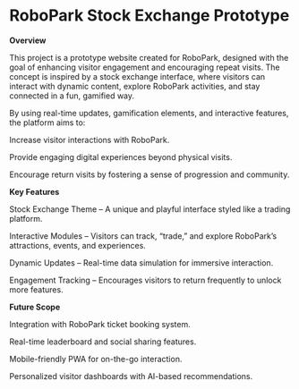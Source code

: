 # RoboPark Stock Exchange Prototype

**Overview**

This project is a prototype website created for RoboPark, designed with the goal of enhancing visitor engagement and encouraging repeat visits. The concept is inspired by a stock exchange interface, where visitors can interact with dynamic content, explore RoboPark activities, and stay connected in a fun, gamified way.

By using real-time updates, gamification elements, and interactive features, the platform aims to:

Increase visitor interactions with RoboPark.

Provide engaging digital experiences beyond physical visits.

Encourage return visits by fostering a sense of progression and community.


**Key Features**

Stock Exchange Theme – A unique and playful interface styled like a trading platform.

Interactive Modules – Visitors can track, “trade,” and explore RoboPark’s attractions, events, and experiences.

Dynamic Updates – Real-time data simulation for immersive interaction.

Engagement Tracking – Encourages visitors to return frequently to unlock more features.


**Future Scope**

Integration with RoboPark ticket booking system.

Real-time leaderboard and social sharing features.

Mobile-friendly PWA for on-the-go interaction.

Personalized visitor dashboards with AI-based recommendations.
